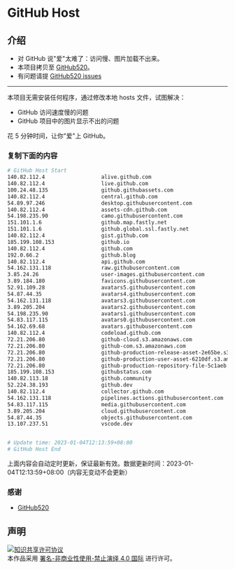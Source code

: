 # GitHub Host
## 介绍
- 对 GitHub 说"爱"太难了：访问慢、图片加载不出来。
- 本项目拷贝至 [GitHub520](https://github.com/521xueweihan/GitHub520)。
- 有问题请提 [GitHub520 issues](https://github.com/521xueweihan/GitHub520/issues/new)

---

本项目无需安装任何程序，通过修改本地 hosts 文件，试图解决：
- GitHub 访问速度慢的问题
- GitHub 项目中的图片显示不出的问题

花 5 分钟时间，让你"爱"上 GitHub。

### 复制下面的内容
```bash
# GitHub Host Start
140.82.112.4                  alive.github.com
140.82.112.4                  live.github.com
100.24.48.135                 github.githubassets.com
140.82.112.4                  central.github.com
54.89.97.246                  desktop.githubusercontent.com
140.82.112.4                  assets-cdn.github.com
54.198.235.90                 camo.githubusercontent.com
151.101.1.6                   github.map.fastly.net
151.101.1.6                   github.global.ssl.fastly.net
140.82.112.4                  gist.github.com
185.199.108.153               github.io
140.82.112.4                  github.com
192.0.66.2                    github.blog
140.82.112.4                  api.github.com
54.162.131.118                raw.githubusercontent.com
3.85.24.26                    user-images.githubusercontent.com
3.89.184.180                  favicons.githubusercontent.com
52.91.109.28                  avatars5.githubusercontent.com
54.87.44.35                   avatars4.githubusercontent.com
54.162.131.118                avatars3.githubusercontent.com
3.89.205.204                  avatars2.githubusercontent.com
54.198.235.90                 avatars1.githubusercontent.com
54.83.117.115                 avatars0.githubusercontent.com
54.162.69.68                  avatars.githubusercontent.com
140.82.112.4                  codeload.github.com
72.21.206.80                  github-cloud.s3.amazonaws.com
72.21.206.80                  github-com.s3.amazonaws.com
72.21.206.80                  github-production-release-asset-2e65be.s3.amazonaws.com
72.21.206.80                  github-production-user-asset-6210df.s3.amazonaws.com
72.21.206.80                  github-production-repository-file-5c1aeb.s3.amazonaws.com
185.199.108.153               githubstatus.com
140.82.113.18                 github.community
52.224.38.193                 github.dev
140.82.112.4                  collector.github.com
54.162.131.118                pipelines.actions.githubusercontent.com
54.83.117.115                 media.githubusercontent.com
3.89.205.204                  cloud.githubusercontent.com
54.87.44.35                   objects.githubusercontent.com
13.107.237.51                 vscode.dev


# Update time: 2023-01-04T12:13:59+08:00
# GitHub Host End

```
上面内容会自动定时更新，保证最新有效。数据更新时间：2023-01-04T12:13:59+08:00（内容无变动不会更新）

### 感谢

- [GitHub520](https://github.com/521xueweihan/GitHub520)

## 声明
<a rel="license" href="https://creativecommons.org/licenses/by-nc-nd/4.0/deed.zh"><img alt="知识共享许可协议" style="border-width: 0" src="https://licensebuttons.net/l/by-nc-nd/4.0/88x31.png"></a><br>本作品采用 <a rel="license" href="https://creativecommons.org/licenses/by-nc-nd/4.0/deed.zh">署名-非商业性使用-禁止演绎 4.0 国际</a> 进行许可。